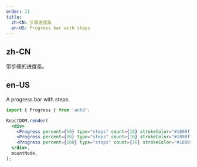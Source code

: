```yaml
---
order: 11
title:
  zh-CN: 步骤进度条
  en-US: Progress bar with steps
---
```


## zh-CN

带步骤的进度条。

## en-US

A progress bar with steps.

```jsx
import { Progress } from 'antd';

ReactDOM.render(
  <div>
    <Progress percent={50} type="steps" count={10} strokeColor="#1890ff" width={300} />
    <Progress percent={80} type="steps" count={10} strokeColor="#1890ff" width={100} />
    <Progress percent={100} type="steps" count={10} strokeColor="#1890ff" width={100} />
  </div>,
  mountNode,
);
```

<style>
div.ant-progress-steps {
  margin-right: 10px;
}
</style>
